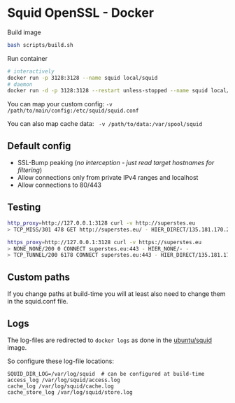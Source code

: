 # Squid OpenSSL - Docker

Build image
```bash
bash scripts/build.sh
```

Run container
```bash
# interactively
docker run -p 3128:3128 --name squid local/squid
# daemon
docker run -d -p 3128:3128 --restart unless-stopped --name squid local/squid
```

You can map your custom config: `-v /path/to/main/config:/etc/squid/squid.conf`

You can also map cache data: ` -v /path/to/data:/var/spool/squid`

## Default config

* SSL-Bump peaking (*no interception - just read target hostnames for filtering*)
* Allow connections only from private IPv4 ranges and localhost
* Allow connections to 80/443

## Testing

```bash
http_proxy=http://127.0.0.1:3128 curl -v http://superstes.eu
> TCP_MISS/301 478 GET http://superstes.eu/ - HIER_DIRECT/135.181.170.219 text/html

https_proxy=http://127.0.0.1:3128 curl -v https://superstes.eu
> NONE_NONE/200 0 CONNECT superstes.eu:443 - HIER_NONE/- -
> TCP_TUNNEL/200 6178 CONNECT superstes.eu:443 - HIER_DIRECT/135.181.170.219 -
```

## Custom paths

If you change paths at build-time you will at least also need to change them in the squid.conf file.

## Logs
The log-files are redirected to `docker logs` as done in the [ubuntu/squid](https://hub.docker.com/r/ubuntu/squid) image.

So configure these log-file locations:

```
SQUID_DIR_LOG=/var/log/squid  # can be configured at build-time
access_log /var/log/squid/access.log
cache_log /var/log/squid/cache.log
cache_store_log /var/log/squid/store.log
```
